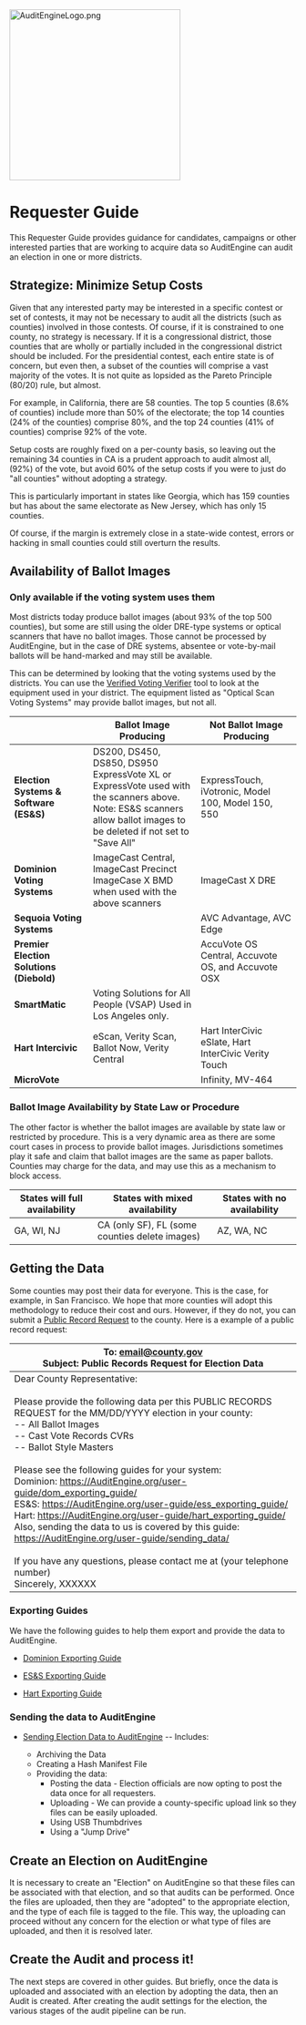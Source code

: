 <link rel="icon" type="image/x-icon" href="https://mapper.auditengine.org/assets/images/A.png">
<img src="https://copswiki.org/w/pub/Common/AuditEngine/AuditEngineLogo.png" alt="AuditEngineLogo.png" width='300' />



# Requester Guide

This Requester Guide provides guidance for candidates, campaigns or other interested parties that are working to acquire data so AuditEngine can audit an election in one or more districts.

## Strategize: Minimize Setup Costs

Given that any interested party may be interested in a specific contest or set of contests, it may not be necessary to audit all the districts (such as counties) involved in those contests. Of course, if it is constrained to one county, no strategy is necessary. If it is a congressional district, those counties that are wholly or partially included in the congressional district should be included. For the presidential contest, each entire state is of concern, but even then, a subset of the counties will comprise a vast majority of the votes. It is not quite as lopsided as the Pareto Principle (80/20) rule, but almost.

For example, in California, there are 58 counties. The top 5 counties (8.6% of counties) include more than 50% of the electorate; the top 14 counties (24% of the counties) comprise 80%, and the top 24 counties (41% of counties) comprise 92% of the vote. 

Setup costs are roughly fixed on a per-county basis, so leaving out the remaining 34 counties in CA is a prudent approach to audit almost all, (92%) of the vote, but avoid 60% of the setup costs if you were to just do "all counties" without adopting a strategy. 

This is particularly important in states like Georgia, which has 159 counties but has about the same electorate as New Jersey, which has only 15 counties. 

Of course, if the margin is extremely close in a state-wide contest, errors or hacking in small counties could still overturn the results.

## Availability of Ballot Images

### Only available if the voting system uses them

Most districts today produce ballot images (about 93% of the top 500 counties), but some are still using the older DRE-type systems or optical scanners that have no ballot images. Those cannot be processed by AuditEngine, but in the case of DRE systems, absentee or vote-by-mail ballots will be hand-marked and may still be available.

This can be determined by looking that the voting systems used by the districts. You can use the [Verified Voting Verifier](https://verifiedvoting.org/verifier/) tool to look at the equipment used in your district. The equipment listed as "Optical Scan Voting Systems" may provide ballot images, but not all.

|                                          | Ballot Image Producing                                       | Not Ballot Image Producing                           |
| ---------------------------------------- | ------------------------------------------------------------ | ---------------------------------------------------- |
| **Election Systems & Software (ES&S)**   | DS200, DS450, DS850, DS950<br />ExpressVote XL or ExpressVote used with the scanners above.<br />Note: ES&S scanners allow ballot images to be deleted if not set to "Save All" | ExpressTouch, iVotronic, Model 100, Model 150, 550   |
| **Dominion Voting Systems**              | ImageCast Central, ImageCast Precinct<br />ImageCase X BMD when used with the above scanners | ImageCast X DRE                                      |
| **Sequoia Voting Systems**               |                                                              | AVC Advantage, AVC Edge                              |
| **Premier Election Solutions (Diebold)** |                                                              | AccuVote OS Central, Accuvote OS, and Accuvote OSX   |
| **SmartMatic**                           | Voting Solutions for All People (VSAP) Used in Los Angeles only. |                                                      |
| **Hart Intercivic**                      | eScan, Verity Scan, Ballot Now, Verity Central               | Hart InterCivic eSlate, Hart InterCivic Verity Touch |
| **MicroVote**                            |                                                              | Infinity, MV-464                                     |

### Ballot Image Availability by State Law or Procedure	

The other factor is whether the ballot images are available by state law or restricted by procedure. This is a very dynamic area as there are some court cases in process to provide ballot images. Jurisdictions sometimes play it safe and claim that ballot images are the same as paper ballots. Counties may charge for the data, and may use this as a mechanism to block access.

| States will full availability | States with mixed availability                 | States with no availability |
| ----------------------------- | ---------------------------------------------- | --------------------------- |
| GA, WI, NJ                    | CA (only SF), FL (some counties delete images) | AZ, WA, NC                  |

## Getting the Data

Some counties may post their data for everyone. This is the case, for example, in San Francisco. We hope that more counties will adopt this methodology to reduce their cost and ours. However, if they do not, you can submit a <u>Public Record Request</u> to the county. Here is a example of a public record request:

| To: email@county.gov <br />Subject: Public Records Request for Election Data |
| ------------------------------------------------------------ |
| Dear County Representative:<br /><br />Please provide the following data per this PUBLIC RECORDS REQUEST for the MM/DD/YYYY election in your county:<br /> -- All Ballot Images<br /> -- Cast Vote Records CVRs<br /> -- Ballot Style Masters<br /><br />Please see the following guides for your system:<br />   Dominion: https://AuditEngine.org/user-guide/dom_exporting_guide/<br />   ES&S: https://AuditEngine.org/user-guide/ess_exporting_guide/<br />   Hart: https://AuditEngine.org/user-guide/hart_exporting_guide/<br />Also, sending the data to us is covered by this guide:<br />    https://AuditEngine.org/user-guide/sending_data/<br /><br />If you have any questions, please contact me at (your telephone number)<br />Sincerely, XXXXXX<br /> |

### Exporting Guides

We have the following guides to help them export and provide the data to AuditEngine.

- [Dominion Exporting Guide](user-guide/dom_exporting_guide.md)

- [ES&S Exporting Guide](user-guide/ess_exporting_guide.md)

- [Hart Exporting Guide](user-guide/hart_exporting_guide.md)

### Sending the data to AuditEngine

- [Sending Election Data to AuditEngine](sending_data.md) -- Includes:

  - Archiving the Data
  - Creating a Hash Manifest File
  - Providing the data:
    - Posting the data - Election officials are now opting to post the data once for all requesters.
    - Uploading - We can provide a county-specific upload link so they files can be easily uploaded.
    - Using USB Thumbdrives
    - Using a "Jump Drive"

## Create an Election on AuditEngine

It is necessary to create an "Election" on AuditEngine so that these files can be associated with that election, and so that audits can be performed. Once the files are uploaded, then they are "adopted" to the appropriate election, and the type of each file is tagged to the file. This way, the uploading can proceed without any concern for the election or what type of files are uploaded, and then it is resolved later.

## Create the Audit and process it!

The next steps are covered in other guides. But briefly, once the data is uploaded and associated with an election by adopting the data, then an Audit is created. After creating the audit settings for the election, the various stages of the audit pipeline can be run.